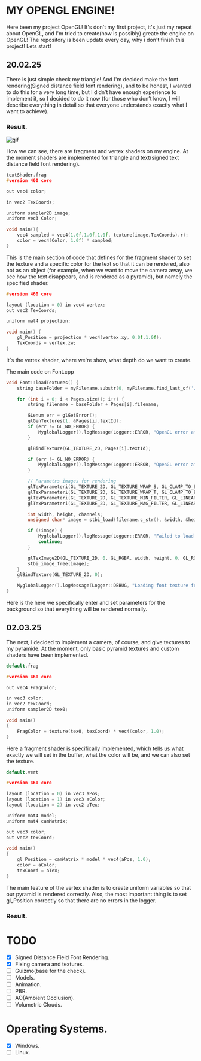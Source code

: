 # MY OPENGL ENGINE!
Here been my project OpenGL! It's don't my first project, it's just my repeat about OpenGL, and I'm tried to create(how is possibly) greate the engine on OpenGL! The repository is been update every day, why i don't finish this project! Lets start!

## 20.02.25
There is just simple check my triangle! And I'm decided make the font rendering(Signed distance field font rendering), and to be honest, I wanted to do this for a very long time, but I didn’t have enough experience to implement it, so I decided to do it now (for those who don’t know, I will describe everything in detail so that everyone understands exactly what I want to achieve).
### Result.
![gif](https://github.com/tornado4444/OpenGL/blob/main/Game/murder.gif)

How we can see, there are fragment and vertex shaders on my engine. At the moment shaders are implemented for triangle and text(signed text distance field font rendering). 
```c++
textShader.frag
#version 460 core

out vec4 color;

in vec2 TexCoords;

uniform sampler2D image;
uniform vec3 Color;

void main(){
	vec4 sampled = vec4(1.0f,1.0f,1.0f, texture(image,TexCoords).r);
	color = vec4(Color, 1.0f) * sampled;
}
```
This is the main section of code that defines for the fragment shader to set the texture and a specific color for the text so that it can be rendered, also not as an object (for example, when we want to move the camera away, we see how the text disappears, and is rendered as a pyramid), but namely the specified shader.

```c++
#version 460 core

layout (location = 0) in vec4 vertex;
out vec2 TexCoords;

uniform mat4 projection;

void main() {
	gl_Position = projection * vec4(vertex.xy, 0.0f,1.0f);
	TexCoords = vertex.zw;
}
```
It`s the vertex shader, where we're show, what depth do we want to create.

The main code on Font.cpp
```c++
void Font::loadTextures() {
	string baseFolder = myFilename.substr(0, myFilename.find_last_of('/', myFilename.length()) + 1);

	for (int i = 0; i < Pages.size(); i++) {
		string filename = baseFolder + Pages[i].filename;

		GLenum err = glGetError();
		glGenTextures(1, &Pages[i].textId);
		if (err != GL_NO_ERROR) {
			MyglobalLogger().logMessage(Logger::ERROR, "OpenGL error after glGenTextures: " + std::to_string(err), __FILE__, __LINE__);
		}

		glBindTexture(GL_TEXTURE_2D, Pages[i].textId);

		if (err != GL_NO_ERROR) {
			MyglobalLogger().logMessage(Logger::ERROR, "OpenGL error after glGenTextures: " + std::to_string(err), __FILE__, __LINE__);
		}

		// Parametrs images for rendering
		glTexParameteri(GL_TEXTURE_2D, GL_TEXTURE_WRAP_S, GL_CLAMP_TO_EDGE);
		glTexParameteri(GL_TEXTURE_2D, GL_TEXTURE_WRAP_T, GL_CLAMP_TO_EDGE);
		glTexParameteri(GL_TEXTURE_2D, GL_TEXTURE_MIN_FILTER, GL_LINEAR);
		glTexParameteri(GL_TEXTURE_2D, GL_TEXTURE_MAG_FILTER, GL_LINEAR);

		int width, height, channels;
		unsigned char* image = stbi_load(filename.c_str(), &width, &height, &channels, STBI_rgb_alpha);

		if (!image) {
			MyglobalLogger().logMessage(Logger::ERROR, "Failed to load texture: " + filename, __FILE__, __LINE__);
			continue;
		}

		glTexImage2D(GL_TEXTURE_2D, 0, GL_RGBA, width, height, 0, GL_RGBA, GL_UNSIGNED_BYTE, image);
		stbi_image_free(image);
	}
	glBindTexture(GL_TEXTURE_2D, 0);

	MyglobalLogger().logMessage(Logger::DEBUG, "Loading font texture from: " + myFilename, __FILE__, __LINE__);
}

```
Here is the here we specifically enter and set parameters for the background so that everything will be rendered normally.
## 02.03.25
The next, I decided to implement a camera, of course, and give textures to my pyramide. At the moment, only basic pyramid textures and custom shaders have been implemented.
```c++
default.frag

#version 460 core

out vec4 FragColor;

in vec3 color;
in vec2 texCoord;
uniform sampler2D tex0;

void main()
{
	FragColor = texture(tex0, texCoord) * vec4(color, 1.0);
}
```
Here a fragment shader is specifically implemented, which tells us what exactly we will set in the buffer, what the color will be, and we can also set the texture.

```c++
default.vert

#version 460 core

layout (location = 0) in vec3 aPos;
layout (location = 1) in vec3 aColor;
layout (location = 2) in vec2 aTex;

uniform mat4 model;
uniform mat4 camMatrix;

out vec3 color;
out vec2 texCoord;

void main()
{
	gl_Position = camMatrix * model * vec4(aPos, 1.0);
	color = aColor;
	texCoord = aTex;
}
```
The main feature of the vertex shader is to create uniform variables so that our pyramid is rendered correctly. Also, the most important thing is to set gl_Position correctly so that there are no errors in the logger.

### Result.

# TODO
- [X] Signed Distance Field Font Rendering.
- [X] Fixing camera and textures.
- [ ] Guizmo(base for the check).
- [ ] Models.
- [ ] Animation.
- [ ] PBR.
- [ ] AO(Ambient Occlusion).
- [ ] Volumetric Clouds.

# Operating Systems.
- [X] Windows.
- [ ] Linux.
